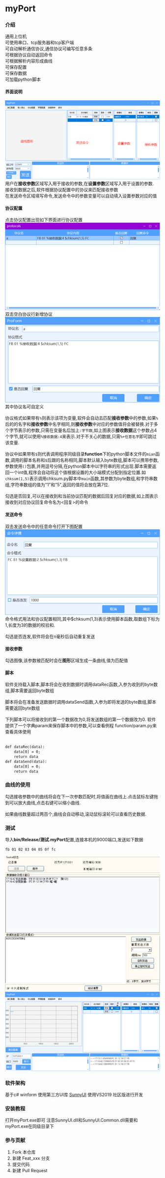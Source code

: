 # myPort

### 介绍

通用上位机<br>
可使用串口、tcp服务器和tcp客户端<br>
可自动解析通信协议,通信协议可编写任意多条<br>
可根据协议自动返回命令<br>
可根据解析内容形成曲线<br>
可保存配置<br>
可保存数据<br>
可加载python脚本<br>

#### 界面说明

![介绍](/img/介绍.png "介绍")
用户在**接收参数**区域写入用于接收的参数,在**设置参数**区域写入用于设置的参数.<br>接收到数据之后,软件根据协议配置中的协议来匹配接收参数<br>在发送命令区域填写命令,发送命令中的参数变量可以自动填入设置参数对应的值

#### 协议配置

点击协议配置出现如下界面进行协议配置
![协议配置](/img/协议配置.png "协议配置")
双击空白协议行新增协议
![新增协议](/img/新增协议.png "新增协议")
其中协议名可自定义<br><br>
协议格式如果带有```%```则表示该项为变量,软件会自动去匹配**接收参数**中的参数,如果```%```后的的名字和**接收参数**中名字相同,则**接收参数**中对应的参数值将会被替换.对于多个字节表示的参数,只需在变量名后加上```:字节数```,如上图表示**接收数据**这个参数占4个字节,就可以使用```%接收数据:4```来表示.对于不关心的数据,只需```%+任意名字```即可跳过该变量.<br><br>
协议中如果带有```$```则代表调用程序同级目录**function**下的python脚本文件的```mian```函数,调用的脚本名称和```$```后跟的名称相同,脚本默认输入byte数组,脚本可以携带参数,参数使用```()```包裹,并用逗号分隔,在python脚本中以字符串的形式出现.脚本需要返回一个int值,程序会自动将这个值根据设置的大小端模式分配到指定位置.如```chksum(1,5)```表示调用chksum.py脚本中```main```函数,其参数为byte数组,和字符串数组,字符串数组的值为"1"和"5",返回的值将会放在第7位.<br><br>
勾选是否回复,可以在接收到和当前协议匹配的数据后回复对应的数据,如上图表示接收到对应协议回复命令名为<回复>的命令

#### 发送命令

双击发送命令中的任意命令打开下图配置
![发送命令](/img/发送命令.png "发送命令")
命令格式用法和协议配置相同,其中$chksum(1,3)表示使用脚本函数,取数组下标为1,长度为3的数据的校验和.<br><br>
勾选是否连发,软件将会在n毫秒后自动重复发送

#### 接收参数

勾选图像,该参数被匹配时会在**图形**区域生成一条曲线,值为匹配值

#### 脚本

软件支持载入脚本,脚本将会在收到数据时调用dataRec函数,入参为收到的byte数组,脚本需要返回byte数组<br><br>
脚本将会在准备发送数据时调用dataSend函数,入参为即将发送的byte数组,脚本需要返回byte数组<br><br>
下列脚本可以将接收到的第一个数据改为0,将发送数组的第一个数据改为0.
软件提供了一个字典param来保存脚本中的参数,可以查看例程 function/param.py来查看具体使用<br><br>

```
def dataRec(data):
    data[0] = 0;
    return data
def dataSend(data):
    data[0] = 0;
    return data
```

### 曲线的使用

勾选接收参数中的曲线将会在下一次参数匹配时,将值画在曲线上.点击鼠标左键拖到可以放大曲线,点击右键可以缩小曲线.<br><br>
如果曲线数量超过两百个,曲线会自动移动,滚动鼠标滚轮可以查看历史数据.

### 测试

导入**bin/Release/测试.myPort**配置,连接本机的9000端口,发送如下数据

```
fb 01 02 03 04 05 0f fc
```

![测试服务器](/img/测试服务器.png "测试服务器")
![测试](/img/测试.png "测试")

### 软件架构

基于c# winform
使用第三方UI库 [SunnyUI](https://gitee.com/yhuse/SunnyUI)
使用VS2019 社区版进行开发

### 安装教程

打开myPort.exe即可
注意SunnyUI.dll和SunnyUI.Common.dll需要和myPort.exe在同级目录下

### 参与贡献

1. Fork 本仓库
2. 新建 Feat_xxx 分支
3. 提交代码
4. 新建 Pull Request
